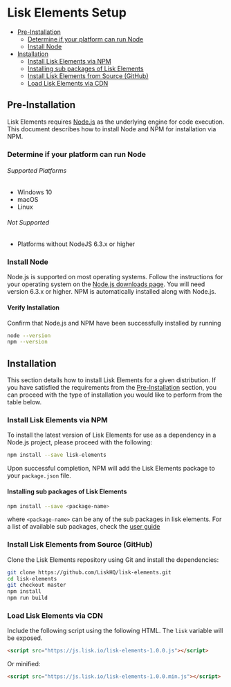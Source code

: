 # Lisk Elements Setup

- [Pre-Installation](#pre-installation)
  - [Determine if your platform can run Node](#determine-if-your-platform-can-run-node)
  - [Install Node](#install-node)
- [Installation](#installation)
  - [Install Lisk Elements via NPM](#verify-installation)
  - [Installing sub packages of Lisk Elements](#installing-sub-packages-of-lisk-elements)
  - [Install Lisk Elements from Source (GitHub)](#verify-installation)
  - [Load Lisk Elements via CDN](#verify-installation)

## Pre-Installation

Lisk Elements requires [Node.js](https://nodejs.org/) as the underlying engine for code execution. This document describes how to install Node and NPM for installation via NPM.

### Determine if your platform can run Node

###### Supported Platforms
- Windows 10
- macOS
- Linux

###### Not Supported
- Platforms without NodeJS 6.3.x or higher

### Install Node

Node.js is supported on most operating systems. Follow the instructions for your operating system on the [Node.js downloads page](https://nodejs.org/en/download/). You will need version 6.3.x or higher. NPM is automatically installed along with Node.js.

#### Verify Installation

Confirm that Node.js and NPM have been successfully installed by running

```bash
node --version
npm --version
```

## Installation

This section details how to install Lisk Elements for a given distribution. If you have satisfied the requirements from the [Pre-Installation](/documentation/lisk-elements/setup#pre-installation) section, you can proceed with the type of installation you would like to perform from the table below.

### Install Lisk Elements via NPM

To install the latest version of Lisk Elements for use as a dependency in a Node.js project, please proceed with the following:

```bash
npm install --save lisk-elements
```
Upon successful completion, NPM will add the Lisk Elements package to your `package.json` file.

#### Installing sub packages of Lisk Elements

```bash
npm install --save <package-name>
```

where `<package-name>` can be any of the sub packages in lisk elements.
For a list of available sub packages, check the [user guide](../user-guide/user-guide.md)

### Install Lisk Elements from Source (GitHub)

Clone the Lisk Elements repository using Git and install the dependencies:

```bash
git clone https://github.com/LiskHQ/lisk-elements.git
cd lisk-elements
git checkout master
npm install
npm run build
```

### Load Lisk Elements via CDN

Include the following script using the following HTML. The `lisk` variable will be exposed.

```html
<script src="https://js.lisk.io/lisk-elements-1.0.0.js"></script>
```

Or minified:

```html
<script src="https://js.lisk.io/lisk-elements-1.0.0.min.js"></script>
```

